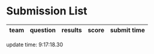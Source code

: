 # Submission List
team    | question  | results  | score | submit time
------|-----:|-----:| ----:|-----


update time:  9:17:18.30 
